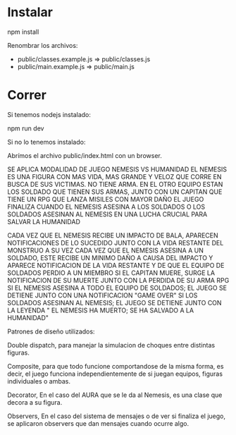 Instalar
========

npm install

Renombrar los archivos:

- public/classes.example.js => public/classes.js
- public/main.example.js    => public/main.js

Correr
======

Si tenemos nodejs instalado:

npm run dev

Si no lo tenemos instalado:

Abrímos el archivo public/index.html con un browser.



SE APLICA MODALIDAD DE JUEGO NEMESIS VS HUMANIDAD
EL NEMESIS ES UNA FIGURA CON MAS VIDA, MAS GRANDE Y VELOZ QUE CORRE EN BUSCA DE SUS VICTIMAS. NO TIENE ARMA.
EN EL OTRO EQUIPO ESTAN LOS SOLDADO QUE TIENEN SUS ARMAS, JUNTO CON UN CAPITAN QUE TIENE UN RPG QUE LANZA MISILES CON MAYOR DAÑO
EL JUEGO FINALIZA CUANDO EL NEMESIS ASESINA A LOS SOLDADOS O LOS SOLDADOS ASESINAN AL NEMESIS EN UNA LUCHA CRUCIAL PARA SALVAR LA HUMANIDAD

CADA VEZ QUE EL NEMESIS RECIBE UN IMPACTO DE BALA, APARECEN NOTIFICACIONES DE LO SUCEDIDO JUNTO CON LA VIDA RESTANTE DEL MONSTRUO
A SU VEZ CADA VEZ QUE EL NEMESIS ASESINA A UN SOLDADO, ESTE RECIBE UN MINIMO DAÑO A CAUSA DEL IMPACTO Y APARECE NOTIFICACION DE LA VIDA RESTANTE 
Y DE QUE EL EQUIPO DE SOLDADOS PERDIO A UN MIEMBRO
SI EL CAPITAN MUERE, SURGE LA NOTIFICACION DE SU MUERTE JUNTO CON LA PERDIDA DE SU ARMA RPG
SI EL NEMESIS ASESINA A TODO EL EQUIPO DE SOLDADOS; EL JUEGO SE DETIENE JUNTO CON UNA NOTIFICACION "GAME OVER"
SI LOS SOLDADOS ASESINAN AL NEMESIS; EL JUEGO SE DETIENE JUNTO CON LA LEYENDA " EL NEMESIS HA MUERTO; SE HA SALVADO A LA HUMANIDAD"

Patrones de diseño utilizados: 

Double dispatch, para manejar la simulacion de choques entre distintas figuras. 

Composite, para que todo funcione comportandose de la misma forma, es decir, el juego funciona independientemente de si juegan equipos, figuras individuales o ambas.

Decorator, En el caso del AURA que se le da al Nemesis, es una clase que decora a su figura.

Observers, En el caso del sistema de mensajes o de ver si finaliza el juego, se aplicaron observers que dan mensajes cuando ocurre algo.

